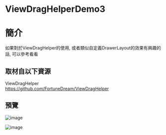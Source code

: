 # ViewDragHelperDemo3

簡介
==================================
如果對於ViewDragHelper的使用, 或者類似自定義DrawerLayout的效果有興趣的話, 可以參考看看                                   

取材自以下資源
--------
ViewDragHelper                                   
https://github.com/FortuneDream/ViewDragHelper                                   
                              
預覽
--------
![image](https://i.imgur.com/UWP6EtG.jpg)                                      

![image](https://i.imgur.com/lpe53ym.jpg)    
